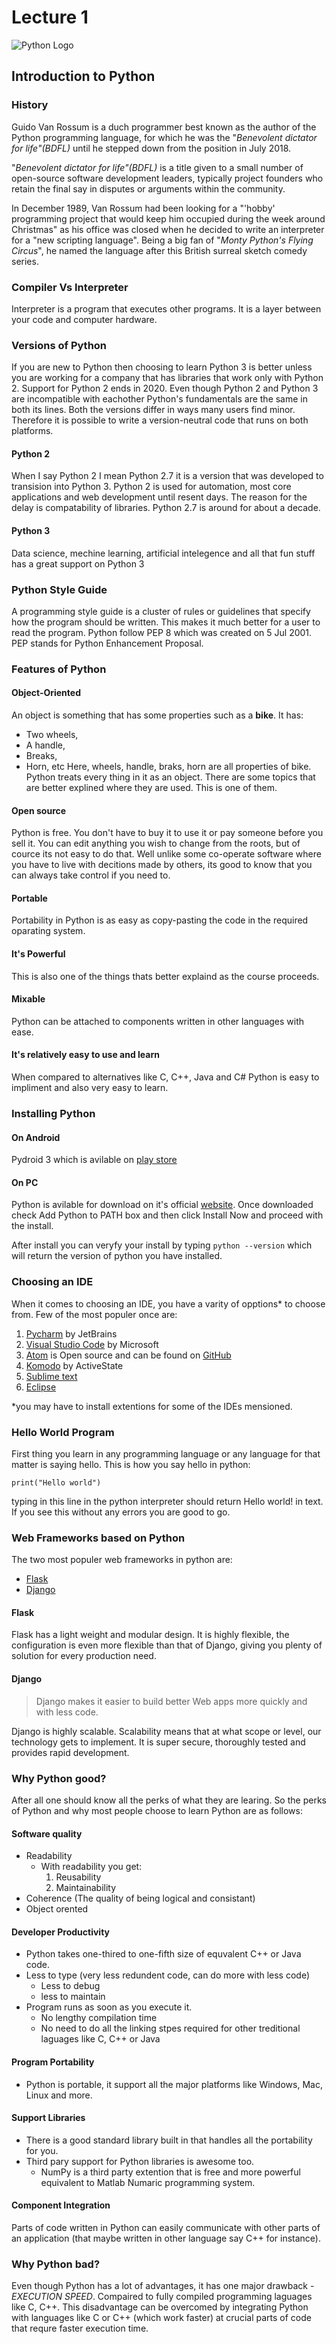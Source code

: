 # Lecture 1
![Python Logo](https://upload.wikimedia.org/wikipedia/commons/c/c3/Python-logo-notext.svg)
## Introduction to Python

### History
Guido Van Rossum is a duch programmer best known as the author of the Python programming language, for which he was the "_Benevolent dictator for life"(BDFL)_ until he stepped down from the position in July 2018.

"_Benevolent dictator for life"(BDFL)_ is a title given to a small number of open-source software development leaders, typically project founders who retain the final say in disputes or arguments within the community.

In December 1989, Van Rossum had been looking for a "'hobby' programming project that would keep him occupied during the week around Christmas" as his office was closed when he decided to write an interpreter for a "new scripting language". Being a big fan of "_Monty Python's Flying Circus_", he named the language after this British surreal sketch comedy series.

### Compiler Vs Interpreter
Interpreter is a program that executes other programs. It is a layer between your code and computer hardware.

### Versions of Python
If you are new to Python then choosing to learn Python 3 is better unless you are working for a company that has libraries that work only with Python 2.
Support for Python 2 ends in 2020. Even though Python 2 and Python 3 are incompatible with eachother Python's fundamentals are the same in both its lines. Both the versions differ in ways many users find minor. Therefore it is possible to write a version-neutral  code that runs on both platforms.
#### Python 2
When I say Python 2 I mean Python 2.7 it is a version that was developed to transision into Python 3.
Python 2 is used for automation, most core applications and web development until resent days. The reason for the delay is compatability of libraries. Python 2.7 is around for about a decade.
#### Python 3
Data science, mechine learning, artificial intelegence and all that fun stuff has a great support on Python 3

### Python Style Guide
A programming style guide is a cluster of rules or guidelines that specify how the program should be written. This makes it much better for a user to read the program. Python follow PEP 8 which was created on 5 Jul 2001. PEP stands for Python Enhancement Proposal.

### Features of Python
#### Object-Oriented
An object is something that has some properties such as a **bike**. It has:
* Two wheels,
* A handle,
* Breaks,
* Horn, etc
Here, wheels, handle, braks, horn are all properties of bike.
Python treats every thing in it as an object.
There are some topics that are better explined where they are used. This is one of them.
#### Open source
Python is free. You don't have to buy it to use it or pay someone before you sell it. You can edit anything you wish to change from the roots, but of cource its not easy to do that. Well unlike some co-operate software where you have to live with decitions made by others, its good to know that you can always take control if you need to.
#### Portable
Portability in Python is as easy as copy-pasting the code in the required oparating system.
#### It's Powerful
This is also one of the things thats better explaind as the course proceeds.
#### Mixable
Python can be attached to components written in other languages with ease.
#### It's relatively easy to use and learn
When compared to alternatives like C, C++, Java and C# Python is easy to impliment and also very easy to learn.

### Installing Python
#### On Android
Pydroid 3 which is avilable on [play store](https://play.google.com/store/apps/details?id=ru.iiec.pydroid3)
#### On PC
Python is avilable for download on it's official [website](https://www.python.org/). Once downloaded check Add Python to PATH box and then click Install Now and proceed with the install.

After install you can veryfy your install by typing `python --version` which will return the version of python you have installed.

### Choosing an IDE
When it comes to choosing an IDE, you have a varity of opptions* to choose from. Few of the most populer once are:
1. [Pycharm](https://www.jetbrains.com/pycharm/download/) by JetBrains
1. [Visual Studio Code](code.visualstudio.com/download) by Microsoft
1. [Atom](https://atom.io/) is Open source and can be found on [GitHub](https://github.com/atom)
1. [Komodo](https://www.activestate.com/products/komodo-ide/downloads/edit/) by ActiveState
1. [Sublime text](https://www.sublimetext.com/3)
1. [Eclipse](https://www.eclipse.org/downloads/)

*you may have to install extentions for some of the IDEs mensioned.

### Hello World Program
First thing you learn in any programming language or any language for that matter is saying hello. This is how you say hello in python:

`print("Hello world")`

typing in this line in the python interpreter should return Hello world! in text. If you see this without any errors you are good to go.

### Web Frameworks based on Python
The two most populer web frameworks in python are:
* [Flask](https://flask.palletsprojects.com/en/1.1.x/)
* [Django](https://www.djangoproject.com/)
#### Flask
Flask has a light weight and modular design. It is highly flexible, the configuration is even more flexible than that of Django, giving you plenty of solution for every production need. 
#### Django
> Django makes it easier to build better Web apps more quickly and with less code.

Django is highly scalable. Scalability means that at what scope or level, our technology gets to implement. It is super secure, thoroughly tested and provides rapid development.

### Why Python good?
After all one should know all the perks of what they are learing. So the perks of Python and why most people choose to learn Python are as follows:
#### Software quality
* Readability
    * With readability you get:
        1. Reusability
        1. Maintainability
* Coherence (The quality of being logical and consistant)
* Object orented
#### Developer Productivity
* Python takes one-thired to one-fifth size of equvalent C++ or Java code.
* Less to type (very less redundent code, can do more with less code)
    * Less to debug
    * less to maintain
* Program runs as soon as you execute it.
    * No lengthy compilation time
    * No need to do all the linking stpes required for other treditional laguages like C, C++ or Java
#### Program Portability
* Python is portable, it support all the major platforms like Windows, Mac, Linux and more.
#### Support Libraries
* There is a good standard library built in that handles all the portability for you.
* Third pary support for Python libraries is awesome too.
    * NumPy is a third party extention that is free and more powerful equivalent to Matlab Numaric programming system. 
#### Component Integration
Parts of code written in Python can easily communicate with other parts of an application (that maybe written in other language say C++ for instance).

### Why Python bad?
Even though Python has a lot of advantages, it has one major drawback - _EXECUTION SPEED_.
Compaired to fully compiled programming laguages like C, C++. This disadvantage can be overcomed by integrating Python with languages like C or C++ (which work faster) at crucial parts of code that requre faster execution time.